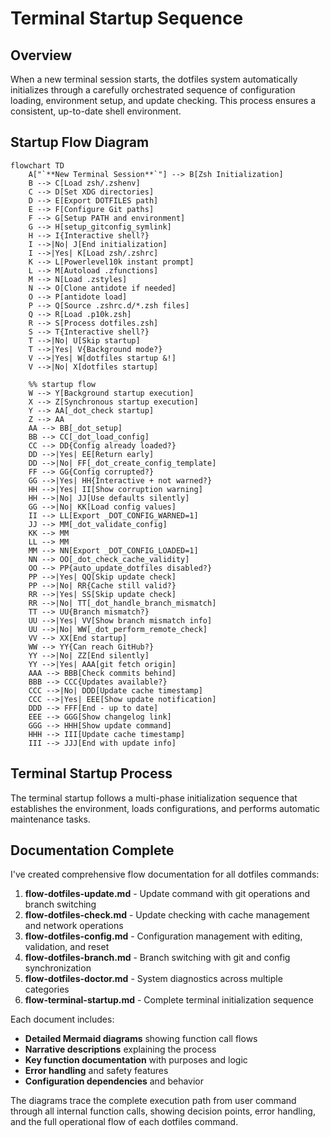 # Terminal Startup Sequence

## Overview

When a new terminal session starts, the dotfiles system automatically initializes through a carefully orchestrated sequence of configuration loading, environment setup, and update checking. This process ensures a consistent, up-to-date shell environment.

## Startup Flow Diagram

```mermaid
flowchart TD
    A["`**New Terminal Session**`"] --> B[Zsh Initialization]
    B --> C[Load zsh/.zshenv]
    C --> D[Set XDG directories]
    D --> E[Export DOTFILES path]
    E --> F[Configure Git paths]
    F --> G[Setup PATH and environment]
    G --> H[setup_gitconfig_symlink]
    H --> I{Interactive shell?}
    I -->|No| J[End initialization]
    I -->|Yes| K[Load zsh/.zshrc]
    K --> L[Powerlevel10k instant prompt]
    L --> M[Autoload .zfunctions]
    M --> N[Load .zstyles]
    N --> O[Clone antidote if needed]
    O --> P[antidote load]
    P --> Q[Source .zshrc.d/*.zsh files]
    Q --> R[Load .p10k.zsh]
    R --> S[Process dotfiles.zsh]
    S --> T{Interactive shell?}
    T -->|No| U[Skip startup]
    T -->|Yes| V{Background mode?}
    V -->|Yes| W[dotfiles startup &!]
    V -->|No| X[dotfiles startup]

    %% startup flow
    W --> Y[Background startup execution]
    X --> Z[Synchronous startup execution]
    Y --> AA[_dot_check startup]
    Z --> AA
    AA --> BB[_dot_setup]
    BB --> CC[_dot_load_config]
    CC --> DD{Config already loaded?}
    DD -->|Yes| EE[Return early]
    DD -->|No| FF[_dot_create_config_template]
    FF --> GG{Config corrupted?}
    GG -->|Yes| HH{Interactive + not warned?}
    HH -->|Yes| II[Show corruption warning]
    HH -->|No| JJ[Use defaults silently]
    GG -->|No| KK[Load config values]
    II --> LL[Export _DOT_CONFIG_WARNED=1]
    JJ --> MM[_dot_validate_config]
    KK --> MM
    LL --> MM
    MM --> NN[Export _DOT_CONFIG_LOADED=1]
    NN --> OO[_dot_check_cache_validity]
    OO --> PP{auto_update_dotfiles disabled?}
    PP -->|Yes| QQ[Skip update check]
    PP -->|No| RR{Cache still valid?}
    RR -->|Yes| SS[Skip update check]
    RR -->|No| TT[_dot_handle_branch_mismatch]
    TT --> UU{Branch mismatch?}
    UU -->|Yes| VV[Show branch mismatch info]
    UU -->|No| WW[_dot_perform_remote_check]
    VV --> XX[End startup]
    WW --> YY{Can reach GitHub?}
    YY -->|No| ZZ[End silently]
    YY -->|Yes| AAA[git fetch origin]
    AAA --> BBB[Check commits behind]
    BBB --> CCC{Updates available?}
    CCC -->|No| DDD[Update cache timestamp]
    CCC -->|Yes| EEE[Show update notification]
    DDD --> FFF[End - up to date]
    EEE --> GGG[Show changelog link]
    GGG --> HHH[Show update command]
    HHH --> III[Update cache timestamp]
    III --> JJJ[End with update info]
```

## Terminal Startup Process

The terminal startup follows a multi-phase initialization sequence that establishes the environment, loads configurations, and performs automatic maintenance tasks.

## Documentation Complete

I've created comprehensive flow documentation for all dotfiles commands:

1. **flow-dotfiles-update.md** - Update command with git operations and branch switching
2. **flow-dotfiles-check.md** - Update checking with cache management and network operations
3. **flow-dotfiles-config.md** - Configuration management with editing, validation, and reset
4. **flow-dotfiles-branch.md** - Branch switching with git and config synchronization
5. **flow-dotfiles-doctor.md** - System diagnostics across multiple categories
6. **flow-terminal-startup.md** - Complete terminal initialization sequence

Each document includes:
- **Detailed Mermaid diagrams** showing function call flows
- **Narrative descriptions** explaining the process
- **Key function documentation** with purposes and logic
- **Error handling** and safety features
- **Configuration dependencies** and behavior

The diagrams trace the complete execution path from user command through all internal function calls, showing decision points, error handling, and the full operational flow of each dotfiles command.
